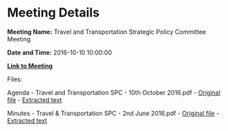 # Meeting Details

**Meeting Name:** Travel and Transportation Strategic Policy Committee Meeting

**Date and Time:** 2016-10-10 10:00:00

**[Link to Meeting](https://www.limerick.ie/council/whats-on/travel-and-transportation-strategic-policy-committee-meeting-1)**

Files: 

Agenda - Travel and Transportation SPC - 10th October 2016.pdf - [Original file](https://beta.limerick.ie/sites/default/files/media/documents/2017-04/agenda_-_travel_and_transportation_spc_-_10th_october_2016.pdf) - [Extracted text](./Agenda%20-%20Travel%20and%20Transportation%20SPC%20-%2010th%20October%202016.md)

Minutes - Travel & Transportation SPC - 2nd June 2016.pdf - [Original file](https://beta.limerick.ie/sites/default/files/media/documents/2017-04/minutes_-_travel_transportation_spc_-_2nd_june_2016.pdf) - [Extracted text](./Minutes%20-%20Travel%20%26%20Transportation%20SPC%20-%202nd%20June%202016.md)

